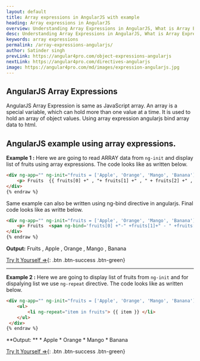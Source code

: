 ```yaml
---
layout: default
title: Array expressions in AngularJS with example
heading: Array expressions in AngularJS
overview: Understanding Array Expressions in AngularJS, What is Array Expressions, Use of AngularJS Array expression with an example, AngularJS binds data to HTML using Expressions.
desc: Understanding Array Expressions in AngularJS, What is Array Expressions, Use of AngularJS Array expression with an example, AngularJS binds data to HTML using Expressions.
keywords: array expressions
permalink: /array-expressions-angularjs/
author: Satinder singh
prevLink: https://angular4pro.com/object-expressions-angularjs
nextLink: https://angular4pro.com/directives-angularjs
image: https://angular4pro.com/md/images/expression-angularjs.jpg
---
```

## <i class="fa fa-angle-double-right color"></i> AngularJS Array Expressions

AngularJS Array Expression is same as JavaScript array. An array is a special variable, which can hold more than one value at a time. It is used to hold an array of object values. Using array expression angularjs bind array data to html.

## <i class="fa fa-angle-double-right color"></i> AngularJS example using array expressions.
**Example 1 :**
Here we are going to read ARRAY data from `ng-init` and display list of fruits using array expressions. The code looks like as written below.

```html {% raw %}
<div ng-app="" ng-init="fruits = ['Apple', 'Orange', 'Mango', 'Banana']" >
    <p> Fruits  {{ fruits[0] +" , "+ fruits[1] +" , " + fruits[2] +" , " + fruits[3]}} </p>
</div>
{% endraw %}
```

Same example can also be written using ng-bind directive in angularjs. Final code looks like as writte below.

```html {% raw %}
<div ng-app="" ng-init="fruits = ['Apple', 'Orange', 'Mango', 'Banana']" >
    <p> Fruits  <span ng-bind='fruits[0] +"-" +fruits[1]+" - " +fruits[2]+"-"  +fruits[3]'> </span></p>
</div>	
{% endraw %}
```
**Output:** Fruits , Apple , Orange , Mango , Banana

[Try It Yourself ⇒](https://angular4pro.com/demos/editor.html?f=demo&i=111){: .btn .btn-success .btn-green}

---

**Example 2 :**
Here we are going to display list of fruits from `ng-init` and for dispalying list we use `ng-repeat` directive. The code looks like as written below.

```html {% raw %}
<div ng-app="" ng-init="fruits = ['Apple', 'Orange', 'Mango', 'Banana']" >
 	<ul>
    	<li ng-repeat="item in fruits"> {{ item }} </li>
  	</ul>
 </div> 
{% endraw %}
```

**Output: ** 
 	* Apple
	* Orange
	* Mango
	* Banana

[Try It Yourself ⇒](https://angular4pro.com/demos/editor.html?f=demo&i=112){: .btn .btn-success .btn-green}